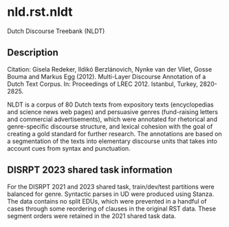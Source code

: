 # nld.rst.nldt

Dutch Discourse Treebank (NLDT)

## Description

Citation: Gisela Redeker, Ildikó Berzlánovich, Nynke van der Vliet, Gosse Bouma and Markus Egg (2012). Multi-Layer Discourse Annotation of a Dutch Text Corpus. In: Proceedings of LREC 2012. Istanbul, Turkey, 2820-2825.

NLDT is a corpus of 80 Dutch texts from expository texts (encyclopedias and science news web pages) and persuasive genres (fund-raising letters and commercial advertisements), which were annotated for rhetorical and genre-specific discourse structure, and lexical cohesion with the goal of creating a gold standard for further research. The annotations are based on a segmentation of the texts into elementary discourse units that takes into account cues from syntax and punctuation.  

## DISRPT 2023 shared task information

For the DISRPT 2021 and 2023 shared task, train/dev/test partitions were balanced for genre. Syntactic parses in UD were produced using Stanza. The data contains no split EDUs, which were prevented in a handful of cases through some reordering of clauses in the original RST data. These segment orders were retained in the 2021 shared task data.

